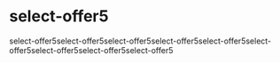 # select-offer5
select-offer5select-offer5select-offer5select-offer5select-offer5select-offer5select-offer5select-offer5select-offer5
